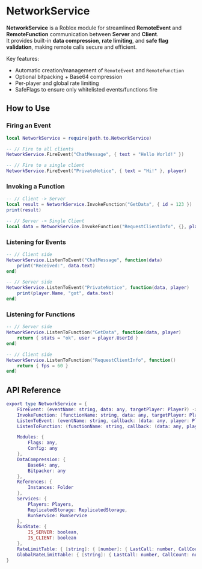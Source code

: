 # NetworkService

**NetworkService** is a Roblox module for streamlined **RemoteEvent** and **RemoteFunction** communication between **Server** and **Client**.  
It provides built-in **data compression**, **rate limiting**, and **safe flag validation**, making remote calls secure and efficient.

Key features:
- Automatic creation/management of `RemoteEvent` and `RemoteFunction`
- Optional bitpacking + Base64 compression
- Per-player and global rate limiting
- SafeFlags to ensure only whitelisted events/functions fire

## How to Use

### Firing an Event
```lua
local NetworkService = require(path.to.NetworkService)

-- // Fire to all clients
NetworkService.FireEvent("ChatMessage", { text = "Hello World!" })

-- // Fire to a single client
NetworkService.FireEvent("PrivateNotice", { text = "Hi!" }, player)
```

### Invoking a Function
```lua
-- // Client -> Server
local result = NetworkService.InvokeFunction("GetData", { id = 123 })
print(result)

-- // Server -> Single Client
local data = NetworkService.InvokeFunction("RequestClientInfo", {}, player)
```

### Listening for Events
```lua
-- // Client side
NetworkService.ListenToEvent("ChatMessage", function(data)
    print("Received:", data.text)
end)

-- // Server side
NetworkService.ListenToEvent("PrivateNotice", function(data, player)
    print(player.Name, "got", data.text)
end)
```

### Listening for Functions
```lua
-- // Server side
NetworkService.ListenToFunction("GetData", function(data, player)
    return { stats = "ok", user = player.UserId }
end)

-- // Client side
NetworkService.ListenToFunction("RequestClientInfo", function()
    return { fps = 60 }
end)
```

## API Reference
```lua
export type NetworkService = {
    FireEvent: (eventName: string, data: any, targetPlayer: Player?) -> (),
    InvokeFunction: (functionName: string, data: any, targetPlayer: Player?) -> any,
    ListenToEvent: (eventName: string, callback: (data: any, player: Player?) -> ()) -> RBXScriptConnection?,
    ListenToFunction: (functionName: string, callback: (data: any, player: Player?) -> any) -> RemoteFunction?,

    Modules: {
        Flags: any,
        Config: any
    },
    DataCompression: {
        Base64: any,
        Bitpacker: any
    },
    References: {
        Instances: Folder
    },
    Services: {
        Players: Players,
        ReplicatedStorage: ReplicatedStorage,
        RunService: RunService
    },
    RunState: {
        IS_SERVER: boolean,
        IS_CLIENT: boolean
    },
    RateLimitTable: { [string]: { [number]: { LastCall: number, CallCount: number } } },
    GlobalRateLimitTable: { [string]: { LastCall: number, CallCount: number } }
}
```